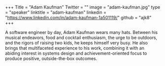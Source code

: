 +++
Title = "Adam Kaufman"
Twitter = ""
image = "adam-kaufman.jpg"
type = "speaker"
linktitle = "adam-kaufman"
linkedin = "https://www.linkedin.com/in/adam-kaufman-1a501119/"
github = "ajk8"
+++


A software engineer by day, Adam Kaufman wears many hats. Between his musical endeavors, food and cocktail enthusiasm, the urge to be outdoors, and the rigors of raising two kids, he keeps himself very busy. He also brings that multifaceted experience to his work, combining it with an abiding interest in systems design and achievement-oriented focus to produce positive, outside-the-box outcomes. 

